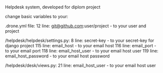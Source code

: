Helpdesk system, developed for diplom project

change basic variables to your:

  .drone.yml file:
    12 line: git@github.com:user/project - to your user and project

  /helpdesk/helpdesk/settings.py:
    8 line: secret-key - to your secret-key for django project
    115 line: email_host - to your email host
    116 line: email_port - to your email port
    118 line: email_host_user - to your email host user
    119 line: email_host_password - to your email host password

  /helpdesk/desk/views.py:
    21 line: email_host_user - to your email host user

